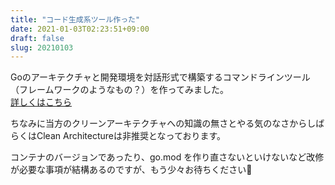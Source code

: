 ```yaml
---
title: "コード生成系ツール作った"
date: 2021-01-03T02:23:51+09:00
draft: false
slug: 20210103
---
```


Goのアーキテクチャと開発環境を対話形式で構築するコマンドラインツール（フレームワークのようなもの？）を作ってみました。\
[詳しくはこちら]( /products/sprinter )

ちなみに当方のクリーンアーキテクチャへの知識の無さとやる気のなさからしばらくはClean Architectureは非推奨となっております。

コンテナのバージョンであったり、go.mod を作り直さないといけないなど改修が必要な事項が結構あるのですが、もう少々お待ちください🙇‍️
